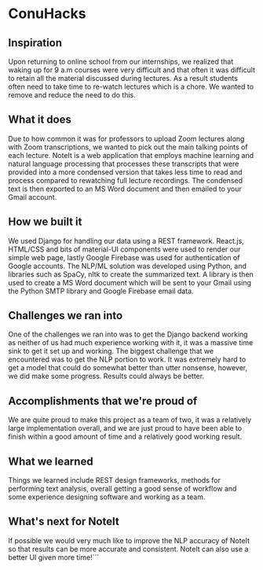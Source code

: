 # ConuHacks

## Inspiration
Upon returning to online school from our internships, we realized that waking up for 9 a.m courses were very difficult and that often it was difficult to retain all the material discussed during lectures. As a result students often need to take time to re-watch lectures which is a chore. We wanted to remove and reduce the need to do this.

## What it does
Due to how common it was for professors to upload Zoom lectures along with Zoom transcriptions, we wanted to pick out the main talking points of each lecture. NoteIt is a web application that employs machine learning and natural language processing that processes these transcripts that were provided into a more condensed version that takes less time to read and process compared to rewatching full lecture recordings. The condensed text is then exported to an MS Word document and then emailed to your Gmail account.

## How we built it
We used Django for handling our data using a REST framework. React.js, HTML/CSS and bits of material-UI components were used to render our simple web page, lastly Google Firebase was used for authentication of Google accounts. The NLP/ML solution was developed using Python, and libraries such as SpaCy, nltk to create the summarized text. A library is then used to create a MS Word document which will be sent to your Gmail using the Python SMTP library and Google Firebase email data.

## Challenges we ran into
One of the challenges we ran into was to get the Django backend working as neither of us had much experience working with it, it was a massive time sink to get it set up and working. The biggest challenge that we encountered was to get the NLP portion to work. It was extremely hard to get a model that could do somewhat better than utter nonsense, however, we did make some progress. Results could always be better.

## Accomplishments that we're proud of
We are quite proud to make this project as a team of two, it was a relatively large implementation overall, and we are just proud to have been able to finish within a good amount of time and a relatively good working result.

## What we learned
Things we learned include REST design frameworks, methods for performing text analysis, overall getting a good sense of workflow and some experience designing software and working as a team. 

## What's next for NoteIt
If possible we would very much like to improve the NLP accuracy of NoteIt so that results can be more accurate and consistent. NoteIt can also use a better UI given more time!```
